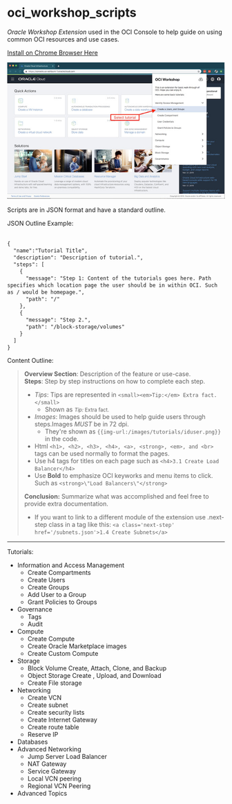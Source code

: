 # oci_workshop_scripts

_Oracle Workshop Extension_ used in the OCI Console to help guide on using common OCI resources and use cases. 

[Install on Chrome Browser Here](https://chrome.google.com/webstore/detail/oci-workshop-extension/pjonegmmmclaihfglajojmfcpfambpcd)

![Screenshot](/OCIExtension.jpg)

Scripts are in JSON format and have a standard outline.

JSON Outline Example: 
```\

{
  "name":"Tutorial Title",
  "description": "Description of tutorial.", 
  "steps": [
    {
      "message": "Step 1: Content of the tutorials goes here. Path specifies which location page the user should be in within OCI. Such as / would be homepage.",
      "path": "/"
    },
    {
      "message": "Step 2.",
      "path": "/block-storage/volumes"
    }
  ]
}
```

Content Outline: 
> **Overview Section**: Description of the feature or use-case.   
> **Steps**: Step by step instructions on how to complete each step.  
> * *Tips*: Tips are represented in ```<small><em>Tip:</em> Extra fact.</small>```  
>   * Shown as <small>*Tip:* Extra fact.</small>   
>* *Images*: Images should be used to help guide users through steps.Images *MUST* be in 72 dpi.
>   * They're shown as `{{img-url:/images/tutorials/iduser.png}}` in the code. 
>* Html `<h1>, <h2>, <h3>, <h4>, <a>, <strong>, <em>, and <br>` tags can be used normally to format the pages.  
>* Use h4 tags for titles on each page such as `<h4>3.1 Create Load Balancer</h4>`  
>* Use **Bold** to emphasize OCI keyworks and menu items to click. Such as `<strong>\"Load Balancers\"</strong>`  
>
>**Conclusion:** Summarize what was accomplished and feel free to provide extra documentation.    
>* If you want to link to a different module of the extension use .next-step class in a tag like this: `<a class='next-step' href='/subnets.json'>1.4 Create Subnets</a>`


<hr>

Tutorials:
* Information and Access Management
   * Create Compartments 
   * Create Users
   * Create Groups
   * Add User to a Group
   * Grant Policies to Groups
* Governance
   * Tags
   * Audit
* Compute
  * Create Compute
  * Create Oracle Marketplace images
  * Create Custom Compute
* Storage 
   * Block Volume Create, Attach, Clone, and Backup 
   * Object Storage Create , Upload, and Download
   * Create File storage 
* Networking
   * Create VCN
   * Create subnet 
   * Create security lists 
   * Create Internet Gateway
   * Create route table
   * Reserve IP
* Databases
* Advanced Networking
   * Jump Server Load Balancer
   * NAT Gateway 
   * Service Gateway 
   * Local VCN peering
   * Regional VCN Peering
* Advanced Topics
   
    



    
